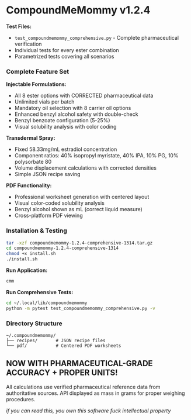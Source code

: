 # CompoundMeMommy v1.2.4 

**Test Files:**
- `test_compoundmemommy_comprehensive.py` - Complete pharmaceutical verification
- Individual tests for every ester combination
- Parametrized tests covering all scenarios

### Complete Feature Set

**Injectable Formulations:**
- All 8 ester options with CORRECTED pharmaceutical data
- Unlimited vials per batch
- Mandatory oil selection with 8 carrier oil options
- Enhanced benzyl alcohol safety with double-check
- Benzyl benzoate configuration (5-25%)
- Visual solubility analysis with color coding

**Transdermal Spray:**
- Fixed 58.33mg/mL estradiol concentration
- Component ratios: 40% isopropyl myristate, 40% IPA, 10% PG, 10% polysorbate 80
- Volume displacement calculations with corrected densities
- Simple JSON recipe saving

**PDF Functionality:**
- Professional worksheet generation with centered layout
- Visual color-coded solubility analysis
- Benzyl alcohol shown as mL (correct liquid measure)
- Cross-platform PDF viewing

### Installation & Testing

```bash
tar -xzf compoundmemommy-1.2.4-comprehensive-1314.tar.gz
cd compoundmemommy-1.2.4-comprehensive-1314
chmod +x install.sh
./install.sh
```

**Run Application:**
```bash
cmm
```

**Run Comprehensive Tests:**
```bash
cd ~/.local/lib/compoundmemommy
python -m pytest test_compoundmemommy_comprehensive.py -v
```

### Directory Structure
```
~/.compoundmemommy/
├── recipes/       # JSON recipe files
└── pdf/           # Centered PDF worksheets
```

## NOW WITH PHARMACEUTICAL-GRADE ACCURACY + PROPER UNITS!

All calculations use verified pharmaceutical reference data from authoritative sources.
API displayed as mass in grams for proper weighing procedures.

*if you can read this, you own this software fuck intellectual property*
